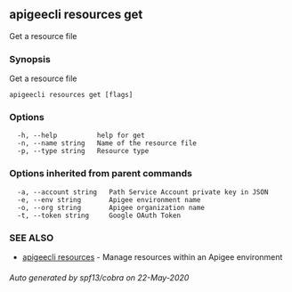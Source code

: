 ## apigeecli resources get

Get a resource file

### Synopsis

Get a resource file

```
apigeecli resources get [flags]
```

### Options

```
  -h, --help          help for get
  -n, --name string   Name of the resource file
  -p, --type string   Resource type
```

### Options inherited from parent commands

```
  -a, --account string   Path Service Account private key in JSON
  -e, --env string       Apigee environment name
  -o, --org string       Apigee organization name
  -t, --token string     Google OAuth Token
```

### SEE ALSO

* [apigeecli resources](apigeecli_resources.md)	 - Manage resources within an Apigee environment

###### Auto generated by spf13/cobra on 22-May-2020
